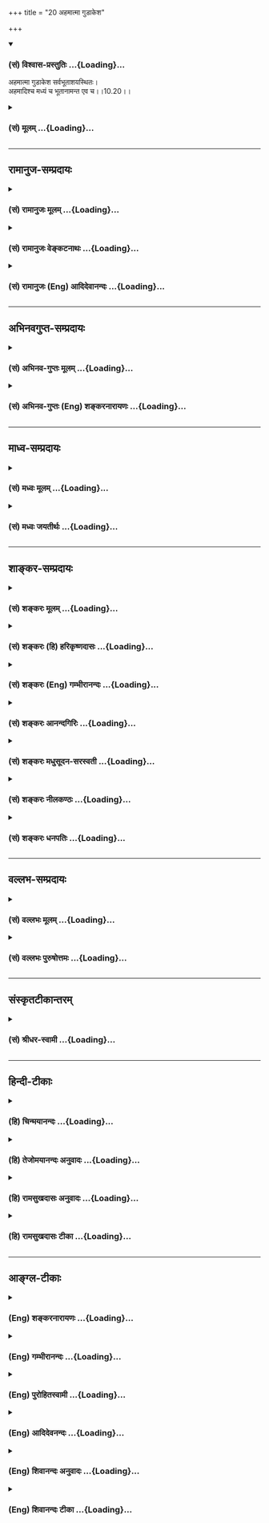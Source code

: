 +++
title = "20 अहमात्मा गुडाकेश"

+++
<div class="js_include" newlevelforh1="3" title="(सं) विश्वास-प्रस्तुतिः" unfilled url="/purANam/mahAbhAratam/06-bhIShma-parva/02-bhagavad-gItA-parva/saMskRtam/vishvAsa-prastutiH/10_vibhUti-vistAra-yoga/20_ahamAtmA_guDAkesh.md">
<details open><summary><h3>(सं) विश्वास-प्रस्तुतिः ...{Loading}...</h3></summary>

अहमात्मा गुडाकेश सर्वभूताशयस्थितः।  
अहमादिश्च मध्यं च भूतानामन्त एव च।।10.20।।
</details>
</div>
<div class="js_include collapsed" newlevelforh1="3" title="(सं) मूलम्" unfilled url="/purANam/mahAbhAratam/06-bhIShma-parva/02-bhagavad-gItA-parva/saMskRtam/mUlam/10_vibhUti-vistAra-yoga/20_ahamAtmA_guDAkesh.md">
<details><summary><h3>(सं) मूलम् ...{Loading}...</h3></summary>

अहमात्मा गुडाकेश सर्वभूताशयस्थितः।  
अहमादिश्च मध्यं च भूतानामन्त एव च।।10.20।।
</details>
</div>


_________________
## रामानुज-सम्प्रदायः
<div class="js_include collapsed" newlevelforh1="3" title="(सं) रामानुजः मूलम्" unfilled url="/purANam/mahAbhAratam/06-bhIShma-parva/02-bhagavad-gItA-parva/saMskRtam/rAmAnujaH/mUlam/10_vibhUti-vistAra-yoga/20_ahamAtmA_guDAkesh.md">
<details><summary><h3>(सं) रामानुजः मूलम् ...{Loading}...</h3></summary>

।।10.20।। सर्वेषां भूतानाम् मम शरीरभूतानाम् आशये हृदये **अहम्** आत्मतया
अव**स्थितः। आत्मा** हि नाम शरीरस्य सर्वात्मना आधारो नियन्ता शेषी च। तथा
वक्ष्यते -- सर्वस्य चाहं हृदि सन्निविष्टो मत्तः स्मृतिर्ज्ञानमपोहनं च
(गीता 15।15)ईश्वरः सर्वभूतानां हृद्देशोऽर्जुन तिष्ठति। भ्रामयन्
सर्वभूतानि यन्त्रारूढानि मायया।। (गीता 18।61) इति। श्रूयते च -- यः
सर्वेषु भूतेषु तिष्ठन्सर्वेभ्यो भूतेभ्योऽन्तरो यं सर्वाणि भूतानि न
विदुः। यस्य सर्वाणि भूतानि शरीरं यः सर्वाणि भूतायन्तरो यमयति। एष त
आत्मान्तर्याम्यमृतः (बृ0 उ₀ 3।7।15) इतिय आत्मनि तिष्ठन् आत्मनोऽन्तरो
यमात्मा न वेद यस्य आत्मा शरीरं य आत्मानमन्तरो यमयति स त
आत्मान्तर्याम्यमृतः (श0 प0 14।5।30) इति च। एवं सर्व**भूतानाम्** आत्मतया
अवस्थितः **अहं** तेषाम् **आदिः मध्यं च अन्तः च;** तेषाम्
उत्पत्तिस्थितिप्रलयहेतुः इत्यर्थः। एवं भगवतः स्वविभूतिभूतेषु सर्वेषु
आत्मतया अवस्थानं तत्तच्छब्दसामानाधिकरण्यनिर्देशहेतुं प्रतिपाद्य
विभूतिविशेषाम् सामानाधिकरण्येन व्यपदिशति भगवति आत्मतया अवस्थिते हि सर्वे
शब्दाः तस्मिन् एव पर्यवस्यन्ति। यथा देवो मनुष्यः पक्षी वृक्ष इत्यादयः
शब्दाः शरीराणि प्रतिपादयन्तः तत्तदात्मनि पर्यवस्यन्ति।  
  
भगवतः तत्तदात्मतया अवस्थानम् एव तत्तच्छब्दसामानाधिकरण्यनिबन्धनम्; इति
विभूत्युपसंहारे वक्ष्यति -- न तदस्ति विना यत्स्यान्मया भूतं चराचरम्।
(गीता 10।39) इति सर्वेषां स्वेन अविनाभाववचनात्। अविनाभावश्चनियाम्यतया
इतिमत्तः सर्वं प्रवर्तते (गीता 10।8) इति उपक्रमोदितम्।

</details>
</div>
<div class="js_include collapsed" newlevelforh1="3" title="(सं) रामानुजः वेङ्कटनाथः" unfilled url="/purANam/mahAbhAratam/06-bhIShma-parva/02-bhagavad-gItA-parva/saMskRtam/rAmAnujaH/venkaTanAthaH/10_vibhUti-vistAra-yoga/20_ahamAtmA_guDAkesh.md">
<details><summary><h3>(सं) रामानुजः वेङ्कटनाथः ...{Loading}...</h3></summary>

  
  
।।10.20।। विस्तरेणात्मनो योगं विभूतिं च \[10।18\] इति पृष्टमर्थद्वयं
विस्तरेण वक्तुं तस्योत्तरद्वयम्अहमात्मा इति श्लोकेन संगृह्योच्यत
इत्यभिप्रायेणाह -- तत्रेति। एतेन प्रागुक्तेषु वक्ष्यमाणेषु च
सामानाधिकरण्यनिर्देशेषु यथासम्भवं निमित्तद्वयमुक्तं भवति। आत्मतयाऽवस्थित
इति फलितान्वयप्रदर्शनम्। अनेकार्थोऽप्यात्मशब्दः शरीरप्रतिसम्बन्धिनि
प्रसिद्धिप्राचुर्यात्प्रतिसम्बन्धिरूपं शरीरमपेक्षते ततश्च
वृत्त्यन्तर्गतोऽपि भूतशब्दो बुद्ध्या निष्कृष्यान्वेतव्य
इत्यभिप्रायेणसर्वेषां भूतानां मम शरीरभूतानामित्युक्तम्। ईश्वरस्य
जीवशरीराणि भूतानि जीवांश्च प्रति कथमात्मत्वं इत्यत्रात्मलक्षणं दर्शयति
-- आत्मा हीति। त्रयमप्येकं लक्षणमित्येके। तत्र श्रुत्याद्यनुसारेण
जन्मादित्रयस्य ब्रह्मलक्षणत्व इव शङ्कितमात्रव्यवच्छेदार्थतया त्रयाणां
साफल्यं भाव्यम्। लक्षणत्रयमिति चान्ये। तत्र त्वेवंविवेकः -- यस्य
चैतन्यविशिष्टस्य यद्द्रव्यं सर्वात्मना स्वार्थे नियन्तुं धारयितुं च
शक्यम् इत्यादि शरीरलक्षणवाक्यमपि भाव्यम्। शरीरलक्षणान्तराणि च तत्र तत्र
विस्तरेण प्रतिक्षिप्तानि। चैतन्यविशिष्टं
प्रत्यपृथक्सिद्धविशेषणभूतद्रव्यं शरीरमिति भाष्याभिप्रेतोमऽस्माकं
निष्कर्षः। अत्र सर्वभूतशब्देन शरीरमात्रनिर्देशशङ्काव्युदासाय आशयशब्दस्य
च हृदयविषयत्वव्यञ्जनायाधारत्वनियन्तृत्वादेरात्मलक्षणत्वसिद्ध्यर्थं
चाहतथेति। सर्वस्य चाहम् \[15।15\] इत्यस्यानन्तरंद्वाविमौ पुरुषौ \[15।16\]
इत्युपक्रम्यक्षरः सर्वाणि भूतानि \[15।16\] इति
वचनात्सर्वभूतशब्दोऽचिद्विशिष्टक्षेत्रज्ञपर इति निश्चीयते तद्वदत्रापि।
तथा तस्मिन्नेव प्रकरणेउत्तमः पुरुषस्त्वन्यः परमात्मेत्युदाहृतः \[15।17\]
इत्युक्त्वायो लोकत्रयमाविश्य बिभर्त्यव्यय ईश्वरः \[15।17\] इत्युक्तम्।
अत्रबिभर्तीश्वरः इत्याभ्यां आधारत्वनियन्तृत्वे स्पष्टे ईश्वरशब्दरूढ्या च
स्वामित्वसिद्धिः न खलु गरुडादिषु भुजङ्गादीन्नियच्छत्सु तदीश्वरशब्दः।
ईश्वरशब्दस्याहंशब्दस्य चात्रैकविषयत्वं श्लोकद्वयोपादानेन दर्शितम्। अत्र
हि सर्वभूतशब्दो जीवपर एवःभ्रामयन्सर्वभूतानि यन्त्रारूढानि मायया
\[18।61\] इत्यभिधानात्। भ्रामयन् इत्यनेन नियन्तृत्वादिसिद्धिः।
हृद्देशस्थित्या चमयि सर्वमिदं प्रोतम् \[7।7\] इत्याद्युक्तधारकत्वादि
सूचितमेव। एवं चिदचिदात्मकसमस्तवस्तुशरीरत्वं सर्वभूतशब्दान्वयेनैव वदन्तीं
श्रुतिं दर्शयति -- यः सर्वेषु भूतेष्विति। चिदंशं प्रति शरीरित्वं
प्रपञ्चयद्वाक्यमुपादत्तेय आत्मनीति।
आत्मत्वेनावस्थानस्योपादानत्वनिमित्तत्वोपयोगात्पूर्वार्धेन
सङ्गमयन्नुत्तरार्धं व्याख्याति -- एवमिति। एवमात्मतयाऽवस्थितोऽहमित्यनेन
निर्विकारस्य स्वस्यैवोपादानत्वस्थापनम्। देशतः कालतो वा
आदिमध्यान्तत्वमात्रमनुचितमिति तदुपचरितमाह -- तेषामुत्पत्तीति। ,

</details>
</div>
<div class="js_include collapsed" newlevelforh1="3" title="(सं) रामानुजः (Eng) आदिदेवानन्दः" unfilled url="/purANam/mahAbhAratam/06-bhIShma-parva/02-bhagavad-gItA-parva/saMskRtam/rAmAnujaH/english/AdidevAnandaH/10_vibhUti-vistAra-yoga/20_ahamAtmA_guDAkesh.md">
<details><summary><h3>(सं) रामानुजः (Eng) आदिदेवानन्दः ...{Loading}...</h3></summary>

10.20 I am the Self dwelling in the heart of all beings who constitute
My body. What is called 'Self' is in every way the supporter, controller
and the principal of a body. It is further declared: 'And I am seated in
the hearts of all; from Me are memory, knowledge and their removal'
(15.15), and 'The Lord dwells, O Arjuna in the heart of every being
causing them to spin round and round by His power, as if set on a wheel'
(18.61). The Srutis also declare: 'He who, dwelling in all beings, is
within all beings, whom all beings do not know, whose body all beings
are, who controls all beings from within, is your Inner Controller,
immortal Self (Br. U., 3.7.15); and 'He who, dwelling in the self is
within the self, whom the self does not know, whose body the self is,
and who controls the self from within, He is your Inner Controller and
Immortal Self' (Sata. Br., 14.5.30). Thus, I am the Self of all beings
and I am their beginning, the middle and also the end. The meaning is
that I am the cause of their origination, sustentation and dissolution.
Thus, having explained that the Lord's immanence in all beings, which
are His manifestations having Him, as their Self, is the ground for
naming them in the manner of Samanadhikaranya or co-ordinate predication
with Him (i.e., predication that they are He Himself), Sri Krsna
proceeds to present some specific or distinguished manifestations in the
same style of co-ordinate predication. As the Lord abides as the Self in
all, the final significance of all terms culminates in Him. Terms such
as god, man, bird, tree etc., though they signify the respective
physical forms of those objects, they culminate through them in the
selves in them as their final significance. Just like that here it is
going to be stated in the conclusion of the account of the
manifestations of the Lord, that the Lord's immanence in them all as
their Self is the basis for describing them in such co-ordinate
predication (as He Himself). The text 'There is nothing, moving or
unmoving, apart from Me' (10.39) says that they are inseparable from
Him, and this inseparability is the result of their being under His
control. This has been initially declared in the words 'All proceed from
Me' (10.8). \[This word Samanadhikaranya is translated by some also as
'grammatical co-ordination.' It is a context in which a number of words,
usually having varying denotations, are used to signify an identical
object. This kind of co-ordinate relation occurs in all the following
verses in which Sri Krsna eates Himself with various objects having
different denotations as Atman, Visnu among the Adityas, Indra, Marici,
Sankara, Kubera, etc. Further explanation is given in the commentary.\]

</details>
</div>


_________________
## अभिनवगुप्त-सम्प्रदायः
<div class="js_include collapsed" newlevelforh1="3" title="(सं) अभिनव-गुप्तः मूलम्" unfilled url="/purANam/mahAbhAratam/06-bhIShma-parva/02-bhagavad-gItA-parva/saMskRtam/abhinava-guptaH/mUlam/10_vibhUti-vistAra-yoga/20_ahamAtmA_guDAkesh.md">
<details><summary><h3>(सं) अभिनव-गुप्तः मूलम् ...{Loading}...</h3></summary>

।।10.19 -- 10.42।। हन्त ते कथयिष्यामीत्यादि जगत्स्थित इत्यन्तम्। अहमात्मा
(श्लो. 20) इत्यनेन व्यवच्छेदं वारयति। अन्यथा स्थावराणां हिमालय
इत्यादिवाक्येषु हिमालय एव भगवान् नान्य इति व्यवच्छेदेन;
निर्विभागत्वाभावात् ब्रह्मदर्शनं खण्डितम् अभविष्यत्। यतो यस्याखण्डाकारा
व्याप्तिस्तथा चेतसि न उपारोहति; तां च \[यो\] जिज्ञासति
तस्यायमुपदेशग्रन्थः। तथाहि उपसंहारे ( उपसंहारेण)
भेदाभेदवादं,यद्यद्विभूतिमत्सत्त्वम् (श्लो -- 41) इत्यनेनाभिधाय;
पश्चादभेदमेवोपसंहरति अथवा बहुनैतेन -- विष्टभ्याहमिदं -- एकांशेन जगत्
स्थितः (श्लो -- 42) इति। उक्तं हि -- पादोऽस्य विश्वा भूतानि
त्रिपादस्यामृतं दिवि।। इति -- RV; X; 90; 3प्रजानां सृष्टिहेतुः सर्वमिदं
भगवत्तत्त्वमेव तैस्तेर्विचित्रै रूपैर्भाव्यमानं +++(S
तत्त्वमेतैस्तैर्विचित्रैः रूपैः ; N -- विचित्ररूपै -- )+++ सकलस्य +++(S;N
सकलमस्य)+++ विषयतां यातीति।

</details>
</div>
<div class="js_include collapsed" newlevelforh1="3" title="(सं) अभिनव-गुप्तः (Eng) शङ्करनारायणः" unfilled url="/purANam/mahAbhAratam/06-bhIShma-parva/02-bhagavad-gItA-parva/saMskRtam/abhinava-guptaH/english/shankaranArAyaNaH/10_vibhUti-vistAra-yoga/20_ahamAtmA_guDAkesh.md">
<details><summary><h3>(सं) अभिनव-गुप्तः (Eng) शङ्करनारायणः ...{Loading}...</h3></summary>

10.20 See Comment under 10.42

</details>
</div>


_________________
## माध्व-सम्प्रदायः
<div class="js_include collapsed" newlevelforh1="3" title="(सं) मध्वः मूलम्" unfilled url="/purANam/mahAbhAratam/06-bhIShma-parva/02-bhagavad-gItA-parva/saMskRtam/madhvaH/mUlam/10_vibhUti-vistAra-yoga/20_ahamAtmA_guDAkesh.md">
<details><summary><h3>(सं) मध्वः मूलम् ...{Loading}...</h3></summary>

।।10.20।। Sri Madhvacharya did not comment on this sloka.

</details>
</div>
<div class="js_include collapsed" newlevelforh1="3" title="(सं) मध्वः जयतीर्थः" unfilled url="/purANam/mahAbhAratam/06-bhIShma-parva/02-bhagavad-gItA-parva/saMskRtam/madhvaH/jayatIrthaH/10_vibhUti-vistAra-yoga/20_ahamAtmA_guDAkesh.md">
<details><summary><h3>(सं) मध्वः जयतीर्थः ...{Loading}...</h3></summary>

।।10.20।। Sri Jayatirtha did not comment on this sloka.

</details>
</div>


_________________
## शाङ्कर-सम्प्रदायः
<div class="js_include collapsed" newlevelforh1="3" title="(सं) शङ्करः मूलम्" unfilled url="/purANam/mahAbhAratam/06-bhIShma-parva/02-bhagavad-gItA-parva/saMskRtam/shankaraH/mUlam/10_vibhUti-vistAra-yoga/20_ahamAtmA_guDAkesh.md">
<details><summary><h3>(सं) शङ्करः मूलम् ...{Loading}...</h3></summary>

।।10.20।। --,**अहम् आत्मा** प्रत्यगात्मा **गुडाकेश;** गुडाका निद्रा
तस्याः ईशः गुडाकेशः; जितनिद्रः इत्यर्थः घनकेश इति वा। सर्वभूताशयस्थितः
सर्वेषां भूतानाम् आशये अन्तर्हृदि स्थितः अहम् आत्मा प्रत्यगात्मा नित्यं
ध्येयः। तदशक्तेन च उत्तरेषु भावेषु चिन्त्यः अहम् यस्मात् **अहम् एव आदिः
भूतानां** कारणं तथा **मध्यं च** स्थितिः **अन्तः** प्रलयश्**च**।। एवं च
ध्येयोऽहम् --,

</details>
</div>
<div class="js_include collapsed" newlevelforh1="3" title="(सं) शङ्करः (हि) हरिकृष्णदासः" unfilled url="/purANam/mahAbhAratam/06-bhIShma-parva/02-bhagavad-gItA-parva/saMskRtam/shankaraH/hindI/harikRShNadAsaH/10_vibhUti-vistAra-yoga/20_ahamAtmA_guDAkesh.md">
<details><summary><h3>(सं) शङ्करः (हि) हरिकृष्णदासः ...{Loading}...</h3></summary>

।।10.20।। उनमें तू पहली विभूतिको ही सुन --, गुडाका -- निद्रा उसका स्वामी
यानी निद्राजयी होनेके कारण अथवा घनकेश होनेके कारण अर्जुनका नाम गुडाकेश
है। हे गुडाकेश समस्त भूतोंके आशयमें यानी आन्तरिक हृदयदेशमें स्थित सबका
अन्तरात्मा मैं हूँ ( ऊँचे अधिकारियोंको तो ) मेरा ध्यान सदा इस प्रकार
करना चाहिये। परंतु जो ऐसा ध्यान करनेमें असमर्थ हों उन्हें आगे कहे हुए
भावोंमें मेरा चिन्तन करना चाहिये; अर्थात् उनके द्वारा ( इन अगले भावोंमें
) मेरा चिन्तन किया जा सकता है क्योंकि मैं ही सब भूतोंका आदि; मध्य और
अन्त हूँ अर्थात् उनकी उत्पत्ति; स्थिति और प्रलयरूप मैं ही हूँ।

</details>
</div>
<div class="js_include collapsed" newlevelforh1="3" title="(सं) शङ्करः (Eng) गम्भीरानन्दः" unfilled url="/purANam/mahAbhAratam/06-bhIShma-parva/02-bhagavad-gItA-parva/saMskRtam/shankaraH/english/gambhIrAnandaH/10_vibhUti-vistAra-yoga/20_ahamAtmA_guDAkesh.md">
<details><summary><h3>(सं) शङ्करः (Eng) गम्भीरानन्दः ...{Loading}...</h3></summary>

10.20 Gudakesa, O Gudakesa-gudaka means sleep, and isa means master;
master of that (sleep) is gudakesa, i.e. one who has conered sleep;
\[See also under 1.24.-Tr.\] or, one who has got thick hair; aham, I; am
the atma, Self, the indwelling Self; who is to be ever-meditated on as
sarva-bhuta-asaya \[Asaya-that in which are contained the impressions of
meditations (upasanas), actions and past experiences.\]-sthitah,
residing in the hearts of all beings. And, by one who is unable to do
so, I am to be meditated on through the following aspects. I am capable
of being meditated on (through them) becasue aham, I; am verily the
adih, beginning, the origin; and the madhyam, middle, continuance; ca,
as also; the antah, end, dissolution; bhutanam, of (all) beings. 'I am
to be meditated upon thus also:'

</details>
</div>
<div class="js_include collapsed" newlevelforh1="3" title="(सं) शङ्करः आनन्दगिरिः" unfilled url="/purANam/mahAbhAratam/06-bhIShma-parva/02-bhagavad-gItA-parva/saMskRtam/shankaraH/AnandagiriH/10_vibhUti-vistAra-yoga/20_ahamAtmA_guDAkesh.md">
<details><summary><h3>(सं) शङ्करः आनन्दगिरिः ...{Loading}...</h3></summary>

।।10.20।। विभूतिप्रदर्शने प्रस्तुते सत्यादावेव पारमार्थिकं पारमेश्वरं
रूपं दर्शयितुं श्रोतुरर्जुनस्य मनःसमाधानार्थं यतते -- **तत्रेति।**
सोपाधिकमपि काल्पनिकं परस्य रूपं पश्चाद्वक्ष्यमाणं श्रोतुं चित्तसमाधानं
कर्तव्यमेवेत्याह -- **तावदिति।** आशेरतेऽस्मिन्विद्याकर्मपूर्वप्रज्ञा
इत्याशयो हृदयं सर्वेषां भूतानां हृदयेऽन्तःस्थितो,यः प्रत्यगात्मा
सोऽहमेवेति वाक्यार्थमाह -- **सर्वेषामिति।** यस्तु मन्दो मध्यमो वा
परमात्मानमात्मत्वेन ध्यातुं नालं तं प्रत्याह -- **तदशक्तेनेति।**
वक्ष्यमाणादित्यादिषु परस्य न ध्येयत्वमन्यदेव कारणं किंचित्तत्र तत्र
ध्येयमित्याशङ्क्याह -- **यस्मादिति।** सर्वकारणत्वेन सर्वज्ञत्वेन
सर्वेश्वरत्वेन च परस्य ध्येयत्वमत्रेप्सितं नान्यस्य
कस्यचित्कारणस्यादित्यादिषु ध्येयतेत्यर्थः।

</details>
</div>
<div class="js_include collapsed" newlevelforh1="3" title="(सं) शङ्करः मधुसूदन-सरस्वती" unfilled url="/purANam/mahAbhAratam/06-bhIShma-parva/02-bhagavad-gItA-parva/saMskRtam/shankaraH/madhusUdana-sarasvatI/10_vibhUti-vistAra-yoga/20_ahamAtmA_guDAkesh.md">
<details><summary><h3>(सं) शङ्करः मधुसूदन-सरस्वती ...{Loading}...</h3></summary>

।।10.20।। तत्र प्रथमं तावन्मुख्यं चिन्तनीयं शृणु -- सर्वभूतानामाशये
हृद्देशेऽन्तर्यामिरूपेण प्रत्यगात्मरूपेण च स्थित आत्मा
चैतन्यानन्दघनस्त्वयाहं वासुदेव एवेति ध्येयः। हे गुडाकेश जितनिद्रेति
ध्यानसामर्थ्यं सूचयति। एवं ध्यानासामर्थ्ये तु वक्ष्यमाणानि ध्यानानि
कार्याणि। तत्राप्यादौ ध्येयमाह -- अहमेवादिश्चोत्पत्तिः भूतानां प्राणिनां
चेतनत्वेन लोके व्यवह्रियमाणानां; मध्यं च स्थितिः; अन्तश्च नाशः।
सर्वचेतनवर्गाणामुत्पत्तिस्थितिनाशरूपेण तत्कारणरूपेण चाहमेव ध्येय
इत्यर्थः।

</details>
</div>
<div class="js_include collapsed" newlevelforh1="3" title="(सं) शङ्करः नीलकण्ठः" unfilled url="/purANam/mahAbhAratam/06-bhIShma-parva/02-bhagavad-gItA-parva/saMskRtam/shankaraH/nIlakaNThaH/10_vibhUti-vistAra-yoga/20_ahamAtmA_guDAkesh.md">
<details><summary><h3>(सं) शङ्करः नीलकण्ठः ...{Loading}...</h3></summary>

।।10.20।। संक्षेपेण योगमाह -- **अहमिति।** हे गुडाकेश हे जितनिद्र घनकेशेति
वा। अहं वासुदेव आत्मा अततीत्यात्मा व्यापकः। अतएव सर्वेषां भूतानामाशयः
एकीभावस्थानं जलानामिव कासारो जलाशयस्तद्वदहं सर्वभूताशयः। स्थितः
अचलः। खर्परे शरि वा विसर्गलोपो वक्तव्यः इति वार्तिकेन पक्षे विसर्गलोपः।
भाष्ये तु सर्वेषां भूतानामाशयेऽन्तर्हृदि स्थित इति व्याख्यातम्।
सर्वभूताशयत्वादेवाहं आदिर्जन्मकारणम्। मध्यं स्थितिकारणम्। भूतानामन्तः
लयस्थानम्। सर्वमिदं ब्रह्माण्डं मय्येवास्तीति भावः।

</details>
</div>
<div class="js_include collapsed" newlevelforh1="3" title="(सं) शङ्करः धनपतिः" unfilled url="/purANam/mahAbhAratam/06-bhIShma-parva/02-bhagavad-gItA-parva/saMskRtam/shankaraH/dhanapatiH/10_vibhUti-vistAra-yoga/20_ahamAtmA_guDAkesh.md">
<details><summary><h3>(सं) शङ्करः धनपतिः ...{Loading}...</h3></summary>

।।10.20।। योगं विभूतिं च कथयेति त्वया पृष्टं तत्र प्रथमं तावन्मदीयं योगं
श्रुणु। अहं वासुदेव आत्मा प्रत्यगात्मा सर्वेषां भूतानामाशयेऽन्तःकरणे
स्थितः। एतज्जिताज्ञाननिद्रैरेव ज्ञातव्यमिति द्योतयन् संबोधयति -- हे
गुडाकेशेति। एतदशक्तस्याह। अहमादिः कारणं भूतानां मध्यः स्थितिरन्तः
प्रलयश्च। तथाच सर्वभूतान्तरात्मत्वेन
ध्यातुमशक्तेनोत्पत्त्यादिकर्तृत्वेनाहं ध्येय इत्याशयः।

</details>
</div>


_________________
## वल्लभ-सम्प्रदायः
<div class="js_include collapsed" newlevelforh1="3" title="(सं) वल्लभः मूलम्" unfilled url="/purANam/mahAbhAratam/06-bhIShma-parva/02-bhagavad-gItA-parva/saMskRtam/vallabhaH/mUlam/10_vibhUti-vistAra-yoga/20_ahamAtmA_guDAkesh.md">
<details><summary><h3>(सं) वल्लभः मूलम् ...{Loading}...</h3></summary>

।।10.20।। तत्र प्रथमं योगं लक्षयन्नाह -- अहमिति। गुडाका निद्रा तस्या ईशः
नियन्ता भवेति निरालस्यतयैव चिन्तनीयमिति सम्बोधयति। अहं स्वांशभूतस्य
प्राकृतस्य सर्वस्यैव प्रथममात्मा। स्वशरीरभूतस्य पृथिव्यादेः
सर्वभूतपदवाच्यचेतनस्य चाशये स्थितोऽहमन्तस्तथा सर्वेषामादिश्चेति
पूर्वोक्तस्यअहमादिर्हि देवानां \[10।2\] इत्यस्य प्रपञ्चः।
सर्वत्रात्मत्वेनाहं चिन्तनीय इति भावः। अत्रांशांशिनोरभेदाभिप्रायेण
तथोक्तिरवसेया।

</details>
</div>
<div class="js_include collapsed" newlevelforh1="3" title="(सं) वल्लभः पुरुषोत्तमः" unfilled url="/purANam/mahAbhAratam/06-bhIShma-parva/02-bhagavad-gItA-parva/saMskRtam/vallabhaH/puruShottamaH/10_vibhUti-vistAra-yoga/20_ahamAtmA_guDAkesh.md">
<details><summary><h3>(सं) वल्लभः पुरुषोत्तमः ...{Loading}...</h3></summary>

  
  
।।10.20।। एवं कथनं प्रतिज्ञाय प्रथमं सर्वत्र स्वयोगमाह -- अहमिति।
अतन्द्रितभावेन श्रवणार्थं सम्बोध यति -- हे गुडाकेश सर्वभूतानामाशयेषु
अन्तःकरणेषु स्थितः आत्मा अहम्; तेन मदात्मकात्मसम्बन्धेन सर्वेषां जीवानां
विषयानन्दमारभ्य ब्रह्मानन्दानुभवान्तानन्दानुभवो भवतीत्यर्थः। त्वयाऽपि
तेषु आनन्दानुभवार्थकमदंशात्मकसंयोगात्मकोऽहं चिन्तनीय इति भावः।
एतच्चिन्तनं च माहात्म्यज्ञानायोपयोक्ष्यतीति भावः। ननु त्वदात्मसंयोगे
नाशः कथं भवति इत्याकाङ्क्षायामाह -- अहमिति। भूतानामादि
उत्पत्तिस्थानं,चाहम्; च पुनः मध्यं स्थितिः। अन्तश्च लयस्थानमहमेव। यतो
मदिच्छया मत्क्रीडार्थमुत्पादिताः यावत्क्रीडनं च रक्षिताः;
क्रीडोपसंहारेच्छायां च लयं प्रापिता अतो न दोष इति भावः। मयोत्पादितानां
मदात्मांशसंयुक्तानामन्यतो नाशेऽन्यलीनत्वे दोषः स्यात्; न तु मयि
लीनानाम्। इदमेवैवकारेण द्योतितम्। अत एव निर्दोषभावेन मदंशात्मसंयोगं
सर्वेषु चिन्तयेति भावः।  
  

</details>
</div>


_________________
## संस्कृतटीकान्तरम्
<div class="js_include collapsed" newlevelforh1="3" title="(सं) श्रीधर-स्वामी" unfilled url="/purANam/mahAbhAratam/06-bhIShma-parva/02-bhagavad-gItA-parva/saMskRtam/shrIdhara-svAmI/10_vibhUti-vistAra-yoga/20_ahamAtmA_guDAkesh.md">
<details><summary><h3>(सं) श्रीधर-स्वामी ...{Loading}...</h3></summary>

।।10.20।। तत्र प्रथममैश्वरं रूपं कथयति **-- अहमिति।** हे गुडाकेश;
सर्वेषां भूतानामाशयेष्वन्तःकरणेषु
सर्वज्ञत्वादिगुणैर्नियन्तृत्वेनावस्थितः परमात्माहम्। आदिर्जन्म; मध्यं
स्थितिः; अन्तः संहारः; सर्वभूतानां जन्मादिहेतुश्चाहमेवेत्यर्थः।

</details>
</div>


_________________
## हिन्दी-टीकाः
<div class="js_include collapsed" newlevelforh1="3" title="(हि) चिन्मयानन्दः" unfilled url="/purANam/mahAbhAratam/06-bhIShma-parva/02-bhagavad-gItA-parva/hindI/chinmayAnandaH/10_vibhUti-vistAra-yoga/20_ahamAtmA_guDAkesh.md">
<details><summary><h3>(हि) चिन्मयानन्दः ...{Loading}...</h3></summary>

।।10.20।। भूतमात्र के हृदय में स्थित आत्मा मैं ही हूँ इस सामान्य कथन के
साथ श्रीकृष्ण इस प्रकरण का प्रारम्भ करते हैं। वैज्ञानिक विचारपद्धति से
शोधकार्य करने का एक सुप्रशिक्षित प्राध्यापक; अनुसंधान के अपने प्रिय विषय
की चर्चा का प्रारम्भ एक संक्षिप्त व सारपूर्ण कथन के साथ करता है।
तत्पश्चात् वह उस विषय का विस्तार से विचार करके युक्तियुक्त विवेचन के
द्वारा अन्त में उसी प्रारम्भिक कथन के निष्कर्ष पर पहुँचता है। यहाँ पर भी
हम देखेंगे कि इस अध्याय की समाप्ति पर भगवान् इसी विचार को और अधिक
प्रभावशाली ढंग से दोहराते हैं कि मैं इस सम्पूर्ण जगत् को अपने एक
अंशमात्र से धारण करके स्थित हूँ। इस श्लोक की पहली पंक्ति में भगवान् अपनी
सर्वात्मकता दर्शाते हैं और दूसरी पंक्ति में इसी भाव को प्रकारान्तर से
बताते हैं कि मैं समस्त भूतों का आदि; मध्य और अन्त हूँ। वस्तुत बाह्य
चराचर जगत् मन की प्रक्षेपित सृष्टि है दूसरे शब्दों में बाह्य जगत्
परिच्छिन्न मन के द्वारा किया गया अनन्त का अन्यथा दर्शन है। यह तथ्य
आन्तरिक वैचारिक जगत् से सम्बन्धित भी समझा जा सकता है। प्रत्येक
बुद्धिवृत्ति चैतन्य में प्रकट होकर उसी में लीन हो जाती है। चैतन्य के
अभाव में वृत्ति की उत्पत्ति नहीं हो सकती। आगे भी इसी विचार को दोहराया
गया है। भगवान् श्रीकृष्ण इस महान् सत्य को दोहराते कभी नहीं थकते हैं। इस
चराचर जगत् में रहते हुए ईश्वरोपासना की साधनाओं को या पद्धति को अब बताते
हैं।

</details>
</div>
<div class="js_include collapsed" newlevelforh1="3" title="(हि) तेजोमयानन्दः अनुवादः" unfilled url="/purANam/mahAbhAratam/06-bhIShma-parva/02-bhagavad-gItA-parva/hindI/tejomayAnandaH/anuvAdaH/10_vibhUti-vistAra-yoga/20_ahamAtmA_guDAkesh.md">
<details><summary><h3>(हि) तेजोमयानन्दः अनुवादः ...{Loading}...</h3></summary>

।।10.20।। हे गुडाकेश (निद्राजित्) ! मैं समस्त भूतों के हृदय में स्थित
सबकी आत्मा हूँ तथा सम्पूर्ण भूतों का आदि, मध्य और अन्त भी मैं ही हूँ।।

</details>
</div>
<div class="js_include collapsed" newlevelforh1="3" title="(हि) रामसुखदासः अनुवादः" unfilled url="/purANam/mahAbhAratam/06-bhIShma-parva/02-bhagavad-gItA-parva/hindI/rAmasukhadAsaH/anuvAdaH/10_vibhUti-vistAra-yoga/20_ahamAtmA_guDAkesh.md">
<details><summary><h3>(हि) रामसुखदासः अनुवादः ...{Loading}...</h3></summary>

।।10.20।। हे नींदको जीतनेवाले अर्जुन ! सम्पूर्ण प्राणियोंके आदि, मध्य
तथा अन्तमें भी मैं ही हूँ और प्राणियोंके अन्तःकरणमें आत्मरूपसे भी मैं ही
स्थित हूँ।

</details>
</div>
<div class="js_include collapsed" newlevelforh1="3" title="(हि) रामसुखदासः टीका" unfilled url="/purANam/mahAbhAratam/06-bhIShma-parva/02-bhagavad-gItA-parva/hindI/rAmasukhadAsaH/TIkA/10_vibhUti-vistAra-yoga/20_ahamAtmA_guDAkesh.md">
<details><summary><h3>(हि) रामसुखदासः टीका ...{Loading}...</h3></summary>

।।10.20।।***व्याख्या--***\[भगवान्का चिन्तन दो तरहसे होता है-- (1) साधक
अपना जो इष्ट मानता है, उसके सिवाय दूसरा कोई भी चिन्तन न हो। कभी हो भी
जाय तो मनको वहाँसे हटाकर अपने इष्टदेवके चिन्तनमें ही लगा दे; और (2)
मनमें सांसारिक विशेषताको लेकर चिन्तन हो, तो उस विशेषताको भगवान्की ही
विशेषता समझे। इस दूसरे चिन्तनके लिये ही यहाँ विभूतियोंका वर्णन है।
तात्पर्य है कि किसी विशेषतोको लेकर जहा-कहीं वृत्ति जाय, वहाँ भगवान्का ही
चिन्तन होना चाहिये, उस वस्तु-व्यक्तिका नहीं। इसीके लिये भगवान्
विभूतियोंका वर्णन कर रहे हैं। \]  
  
**'अहमादिश्च मध्यं च भूतानामन्त एव च (टिप्पणी प₀ 555)'--** यहाँ भगवान्ने
अपनी सम्पूर्ण विभूतियोंका सार कहा है कि सम्पूर्ण प्राणियोंके आदि, मध्य
तथा अन्तमें मैं ही हूँ। यह नियम है कि जो वस्तु उत्पत्ति-विनाशशील होती
है, उसके आरम्भ और अन्तमें जो तत्त्व रहता है, वही तत्त्व उसके मध्यमें भी
रहता है (चाहे दीखे या न दीखे) अर्थात् जो वस्तु जिस तत्त्वसे उत्पन्न होती
है और जिसमें लीन होती है, उस वस्तुके आदि, मध्य और अन्तमें (सब समयमें)
वही तत्त्व रहता है। जैसे, सोनेसे बने गहने पहले सोनारूप होते हैं और
अन्तमें (गहनोंके सोनेमें लीन होनेपर) सोनारूप ही रहते हैं तथा बीचमें भी
सोनारूप ही रहते हैं। केवल नाम, आकृति, उपयोग, माप, तौल आदि अलग-अलग होते
हैं; और इनके अलगअलग होते हुए भी गहने सोना ही रहते हैं। ऐसे ही सम्पूर्ण
प्राणी आदिमें भी परमात्मस्वरूप थे और अन्तमें लीन होनेपर भी परमात्मस्वरूप
रहेंगे तथा मध्यमें नाम, रूप, आकृति, क्रिया, स्वभाव आदि अलग-अलग होनेपर भी
तत्त्वतः परमात्मस्वरूप ही हैं -- यह बतानेके लिये ही यहाँ भगवान्ने अपनेको
सम्पूर्ण प्राणियोंके आदि, मध्य और अन्तमें कहा है। भगवान्ने विभूतियोंके इस
प्रकरणमें आदि, मध्य और अन्तमें -- तीन जगह साररूपसे अपनी विभूतियोंका
वर्णन किया है। पहले इस बीसवें श्लोकमें भगवान्ने कहा कि सम्पूर्ण
प्राणियोंके आदि, मध्य और अन्तमें मैं ही हूँ बीचके बत्तीसवें श्लोकमें कहा
कि सम्पूर्ण सर्गोंके आदि, मध्य और अन्तमें मैं ही हूँ;' और अन्तके
उनतालीसवें श्लोकमें कहा कि 'सम्पूर्ण प्राणियोंका जो बीज है, वह मैं ही
हूँ क्योंकि मेरे बिना कोई भी चर-अचर प्राणी नहीं है। चिन्तन करनेके लिये
यही विभूतियोंका सार है। तात्पर्य यह है कि किसी विशेषता आदिको लेकर जो
विभूतियाँ कही गयी हैं, उन विभूतियोंके अतिरिक्त भी जो कुछ दिखायी दे, वह
भी भगवान्की ही विभूति है -- यह बतानेके लिये भगवान्ने अपनेको सम्पूर्ण
चराचर प्राणियोंके आदि, मध्य तथा अन्तमें विद्यमान कहा है। तत्त्वसे सब कुछ
परमात्मा ही है -- '**वासुदेवः सर्वम्'--** इस लक्ष्यको बतानेके लिये ही
विभूतियाँ कही गयी हैं।  
  
इस बीसवें श्लोकमें भगवान्ने प्राणियोंमें जो आत्मा है, जीवोंका जो स्वरूप
है, उसको अपनी विभूति बताया है। फिर बत्तीसवें श्लोकमें भगवान्ने
सृष्टिरूपसे अपनी विभूति बतायी कि जो जड-चेतन, स्थावर-जङ्गम सृष्टि है,
उसके आदिमें 'मैं एक ही बहुत रूपोंमें हो जाऊँ' ('**बहु स्यां
प्रजायेयेति'** छान्दोग्य0 6। 2। 3) --ऐसा संकल्प करता हूँ और अन्तमें मैं
ही शेष रहता हूँ--'**शिष्यते शेषसंज्ञः'** (श्रीमद्भा0 10। 3। 25)। अतः
बीचमें भी सब कुछ मैं ही हूँ -- '

</details>
</div>


_________________
## आङ्ग्ल-टीकाः
<div class="js_include collapsed" newlevelforh1="3" title="(Eng) शङ्करनारायणः" unfilled url="/purANam/mahAbhAratam/06-bhIShma-parva/02-bhagavad-gItA-parva/english/shankaranArAyaNaH/10_vibhUti-vistAra-yoga/20_ahamAtmA_guDAkesh.md">
<details><summary><h3>(Eng) शङ्करनारायणः ...{Loading}...</h3></summary>

10.20. O coneror of sleep ! I am the Soul residing in the heart of all
beings; I am the beginning, and the middle and also the very end of
beings.

</details>
</div>
<div class="js_include collapsed" newlevelforh1="3" title="(Eng) गम्भीरानन्दः" unfilled url="/purANam/mahAbhAratam/06-bhIShma-parva/02-bhagavad-gItA-parva/english/gambhIrAnandaH/10_vibhUti-vistAra-yoga/20_ahamAtmA_guDAkesh.md">
<details><summary><h3>(Eng) गम्भीरानन्दः ...{Loading}...</h3></summary>

10.20 O Gudakesa, I am the Self residing in the hearts of all beings,
and I am the beginning and the middle as also the end of (all) beings.

</details>
</div>
<div class="js_include collapsed" newlevelforh1="3" title="(Eng) पुरोहितस्वामी" unfilled url="/purANam/mahAbhAratam/06-bhIShma-parva/02-bhagavad-gItA-parva/english/purohitasvAmI/10_vibhUti-vistAra-yoga/20_ahamAtmA_guDAkesh.md">
<details><summary><h3>(Eng) पुरोहितस्वामी ...{Loading}...</h3></summary>

10.20 O Arjuna! I am the Self, seated in the hearts of all beings; I am
the beginning and the life, and I am the end of them all.

</details>
</div>
<div class="js_include collapsed" newlevelforh1="3" title="(Eng) आदिदेवनन्दः" unfilled url="/purANam/mahAbhAratam/06-bhIShma-parva/02-bhagavad-gItA-parva/english/AdidevanandaH/10_vibhUti-vistAra-yoga/20_ahamAtmA_guDAkesh.md">
<details><summary><h3>(Eng) आदिदेवनन्दः ...{Loading}...</h3></summary>

10.20 I am the Self, O Arjuna, dwelling in the hearts of all beings. I
am the beginning, the middle and also the end of all beings.

</details>
</div>
<div class="js_include collapsed" newlevelforh1="3" title="(Eng) शिवानन्दः अनुवादः" unfilled url="/purANam/mahAbhAratam/06-bhIShma-parva/02-bhagavad-gItA-parva/english/shivAnandaH/anuvAdaH/10_vibhUti-vistAra-yoga/20_ahamAtmA_guDAkesh.md">
<details><summary><h3>(Eng) शिवानन्दः अनुवादः ...{Loading}...</h3></summary>

10.20 I am the Self, O Gudakesa, seated in the hearts of all beings; I
am the beginning, the middle and also the end of all beings.

</details>
</div>
<div class="js_include collapsed" newlevelforh1="3" title="(Eng) शिवानन्दः टीका" unfilled url="/purANam/mahAbhAratam/06-bhIShma-parva/02-bhagavad-gItA-parva/english/shivAnandaH/TIkA/10_vibhUti-vistAra-yoga/20_ahamAtmA_guDAkesh.md">
<details><summary><h3>(Eng) शिवानन्दः टीका ...{Loading}...</h3></summary>

10.20 अहम् I; आत्मा the Self; गुडाकेश O Gudakesa; सर्वभूताशयस्थितः
seated in the hearts of all beings; अहम् I; आदिः the beginning; च and;
मध्यम् the middle; च and; भूतानाम् of (all) beings; अन्तः the end; एव
even; च and.Commentary O Gudakesa I am the soul (Pratyagatma) which
exists in the hearts of all beings and I am also the source or origin;
the middle or stay; and the end of all created beings. I am the birth;
the life and the death of all beings. Meditate on Me as the innermost
Self.Gudakesa means either coneror of sleep or thickhaired.He who is
able to meditate on the Self with Abheda Bhavana (attitude of
nonduality); is a alified aspirant (Adhikari) of the first class. He who
is not able to meditate on the Self should think of the Lord in those
things which are mentioned below. This type of meditation is for the
aspirants of the middle class.

</details>
</div>
